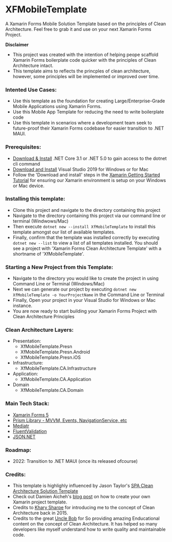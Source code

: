 # XFMobileTemplate
A Xamarin Forms Mobile Solution Template based on the principles of Clean Architecture. Feel free to grab it and use on your next Xamarin Forms Project.

**Disclaimer**
* This project was created with the intention of helping peope scaffold Xamarin Forms boilerplate code quicker with the principles of Clean Architecture intact. 
* This template aims to reflects the princples of clean architecture, however, some principles will be implemented or improved over time.

### Intented Use Cases: 
* Use this template as the foundation for creating Large/Enterprise-Grade Mobile Applications using Xamarin Forms.
* Use this Mobile App Template for reducing the need to write boilerplate code
* Use this template in scenarios where a development team seek to future-proof their Xamarin Forms codebase for easier transition to .NET MAUI.

### Prerequisites:
* [Download & Install](https://www.microsoft.com/net/download) .NET Core 3.1 or .NET 5.0 to gain access to the dotnet cli command
* [Download and Install](https://visualstudio.microsoft.com/downloads/) Visual Studio 2019 for Windows or for Mac
* Follow the 'Download and install' steps in the [Xamarin Getting Started Tutorial](https://dotnet.microsoft.com/learn/xamarin/hello-world-tutorial/install) for ensuring our Xamarin environment is setup on your Windows or Mac device.
  
### Installing this template:
* Clone this project and navigate to the directory containing this project
* Navigate to the directory containing this project via our command line or terminal (Windwows/Mac)
* Then execute `dotnet new --install XfMobileTemplate` to install this template amongst our list of available templates.
* Finally, confirm that the template was installed correctly by executing `dotnet new --list` to view a list of all templates installed. You should see a project with 'Xamarin Forms Clean Architecture Template' with a shortname of 'XfMobileTemplate'.

### Starting a New Project from this Template:
* Navigate to the directory you would like to create the project in using Command Line or Terminal (Windows/Mac)
* Next we can generate our project by executing `dotnet new XfMobileTemplate -o YourProjectName` in the Command Line or Terminal
* Finally, Open your project in your Visual Studio for Windows or Mac instance.
* You are now ready to start building your Xamarin Forms Project with Clean Architecture Principles


### Clean Architecture Layers:
* Presentation:
  * XfMobileTemplate.Presn
  * XfMobileTemplate.Presn.Android
  * XfMobileTemplate.Presn.iOS
* Infrastructure:
  * XfMobileTemplate.CA.Infrastructure
* Application:
  * XfMobileTemplate.CA.Application
* Domain
  * XfMobileTemplate.CA.Domain

### Main Tech Stack:
* [Xamarin Forms 5](https://docs.microsoft.com/en-us/xamarin/xamarin-forms/) 
* [Prism Library - MVVM, Events, NavigationService, etc](https://prismlibrary.com/)
* [Mediatr](https://github.com/jbogard/MediatR)
* [FluentValidation](https://fluentvalidation.net/)
* [JSON.NET](https://www.newtonsoft.com/json)

### Roadmap:
* 2022: Transition to .NET MAUI (once its released ofcourse)

### Credits:
* This template is highlighly influenced by Jason Taylor's [SPA Clean Architecture Solution Template](https://github.com/jasontaylordev/CleanArchitecture)
* Check out Damien Aicheh's [blog post](https://damienaicheh.github.io/xamarin/dotnet/templates/2018/06/12/xamarin-custom-template-en.html) on how to create your own Xamarin project template.
* Credits to [Khary Sharpe](https://www.linkedin.com/in/kharysharpe/) for introducing me to the concept of Clean Architecture back in 2015.
* Credits to the great [Uncle Bob](http://cleancoder.com/) for So providing amazing Enducational content on the concept of Clean Architecture. It has helped so many developers like myself understand how to write quality and maintainable code.
